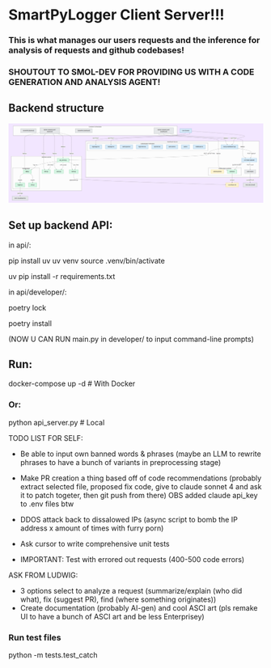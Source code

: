 # SmartPyLogger Client Server!!!

### This is what manages our users requests and the inference for analysis of requests and github codebases!

### SHOUTOUT TO SMOL-DEV FOR PROVIDING US WITH A CODE GENERATION AND ANALYSIS AGENT! 

## Backend structure

![alt text](image.png)

## Set up backend API:

in api/:

pip install uv
uv venv
source .venv/bin/activate

uv pip install -r requirements.txt

in api/developer/:

poetry lock

poetry install

(NOW U CAN RUN main.py in developer/ to input command-line prompts)

## Run:

docker-compose up -d # With Docker

### Or:

python api_server.py # Local

TODO LIST FOR SELF:

- Be able to input own banned words & phrases (maybe an LLM to rewrite phrases to have a bunch of variants in preprocessing stage)
- Make PR creation a thing based off of code recommendations (probably extract selected file, proposed fix code, give to claude sonnet 4 and ask it to patch togeter, then git push from there) OBS added claude api_key to .env files btw
- DDOS attack back to dissalowed IPs (async script to bomb the IP address x amount of times with furry porn)
- Ask cursor to write comprehensive unit tests

- IMPORTANT: Test with errored out requests (400-500 code errors)

ASK FROM LUDWIG:

- 3 options select to analyze a request (summarize/explain (who did what), fix (suggest PR), find (where something originates))
- Create documentation (probably AI-gen) and cool ASCI art (pls remake UI to have a bunch of ASCI art and be less Enterprisey)

### Run test files

python -m tests.test_catch
